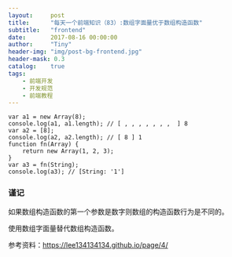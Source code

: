```yaml
---
layout:     post
title:      "每天一个前端知识（83）:数组字面量优于数组构造函数"
subtitle:   "frontend"
date:       2017-08-16 00:00:00
author:     "Tiny"
header-img: "img/post-bg-frontend.jpg"
header-mask: 0.3
catalog:    true
tags:
    - 前端开发
    - 开发规范
    - 前端教程
---
```


    var a1 = new Array(8);
    console.log(a1, a1.length); // [ , , , , , , ,  ] 8
    var a2 = [8];
    console.log(a2, a2.length); // [ 8 ] 1
    function fn(Array) {
        return new Array(1, 2, 3);
    }
    var a3 = fn(String);
    console.log(a3); // [String: '1']

### 谨记

如果数组构造函数的第一个参数是数字则数组的构造函数行为是不同的。

使用数组字面量替代数组构造函数。

参考资料：https://lee134134134.github.io/page/4/




